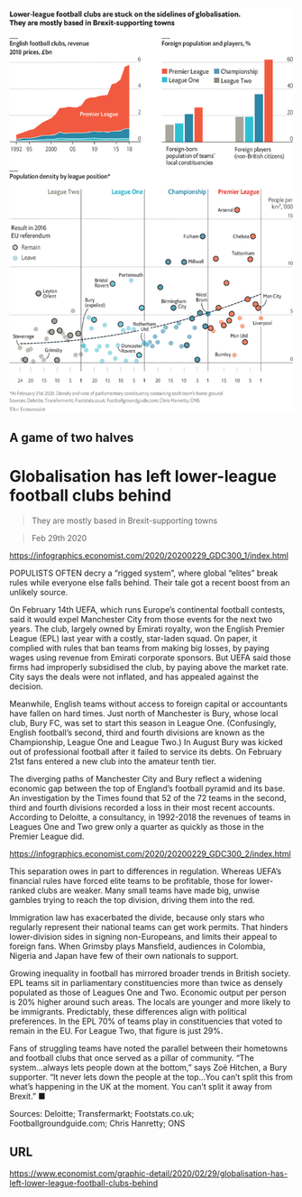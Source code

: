 ![](./images/20200229_GDC300.png)

## A game of two halves

# Globalisation has left lower-league football clubs behind

> They are mostly based in Brexit-supporting towns

> Feb 29th 2020



https://infographics.economist.com/2020/20200229_GDC300_1/index.html

POPULISTS OFTEN decry a “rigged system”, where global “elites” break rules while everyone else falls behind. Their tale got a recent boost from an unlikely source.

On February 14th UEFA, which runs Europe’s continental football contests, said it would expel Manchester City from those events for the next two years. The club, largely owned by Emirati royalty, won the English Premier League (EPL) last year with a costly, star-laden squad. On paper, it complied with rules that ban teams from making big losses, by paying wages using revenue from Emirati corporate sponsors. But UEFA said those firms had improperly subsidised the club, by paying above the market rate. City says the deals were not inflated, and has appealed against the decision.

Meanwhile, English teams without access to foreign capital or accountants have fallen on hard times. Just north of Manchester is Bury, whose local club, Bury FC, was set to start this season in League One. (Confusingly, English football’s second, third and fourth divisions are known as the Championship, League One and League Two.) In August Bury was kicked out of professional football after it failed to service its debts. On February 21st fans entered a new club into the amateur tenth tier.

The diverging paths of Manchester City and Bury reflect a widening economic gap between the top of England’s football pyramid and its base. An investigation by the Times found that 52 of the 72 teams in the second, third and fourth divisions recorded a loss in their most recent accounts. According to Deloitte, a consultancy, in 1992-2018 the revenues of teams in Leagues One and Two grew only a quarter as quickly as those in the Premier League did.



https://infographics.economist.com/2020/20200229_GDC300_2/index.html

This separation owes in part to differences in regulation. Whereas UEFA’s financial rules have forced elite teams to be profitable, those for lower-ranked clubs are weaker. Many small teams have made big, unwise gambles trying to reach the top division, driving them into the red.

Immigration law has exacerbated the divide, because only stars who regularly represent their national teams can get work permits. That hinders lower-division sides in signing non-Europeans, and limits their appeal to foreign fans. When Grimsby plays Mansfield, audiences in Colombia, Nigeria and Japan have few of their own nationals to support.

Growing inequality in football has mirrored broader trends in British society. EPL teams sit in parliamentary constituencies more than twice as densely populated as those of Leagues One and Two. Economic output per person is 20% higher around such areas. The locals are younger and more likely to be immigrants. Predictably, these differences align with political preferences. In the EPL 70% of teams play in constituencies that voted to remain in the EU. For League Two, that figure is just 29%.

Fans of struggling teams have noted the parallel between their hometowns and football clubs that once served as a pillar of community. “The system...always lets people down at the bottom,” says Zoë Hitchen, a Bury supporter. “It never lets down the people at the top...You can’t split this from what’s happening in the UK at the moment. You can’t split it away from Brexit.” ■

Sources: Deloitte; Transfermarkt; Footstats.co.uk; Footballgroundguide.com; Chris Hanretty; ONS



## URL

https://www.economist.com/graphic-detail/2020/02/29/globalisation-has-left-lower-league-football-clubs-behind
